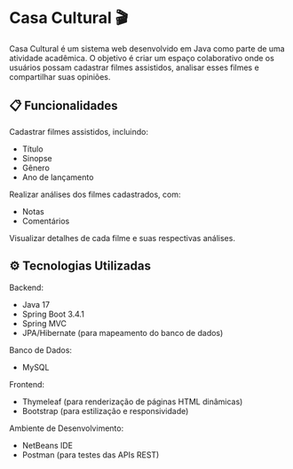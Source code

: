 # Casa Cultural 🎬
Casa Cultural é um sistema web desenvolvido em Java como parte de uma atividade acadêmica. O objetivo é criar um espaço colaborativo onde os usuários possam cadastrar filmes assistidos, analisar esses filmes e compartilhar suas opiniões.

## 📋 Funcionalidades
Cadastrar filmes assistidos, incluindo:
- Título
- Sinopse
- Gênero
- Ano de lançamento

Realizar análises dos filmes cadastrados, com:
- Notas
- Comentários

Visualizar detalhes de cada filme e suas respectivas análises.

## ⚙️ Tecnologias Utilizadas
Backend:
- Java 17
- Spring Boot 3.4.1
- Spring MVC
- JPA/Hibernate (para mapeamento do banco de dados)

Banco de Dados:
- MySQL

Frontend:
- Thymeleaf (para renderização de páginas HTML dinâmicas)
- Bootstrap (para estilização e responsividade)

Ambiente de Desenvolvimento:
- NetBeans IDE
- Postman (para testes das APIs REST)

